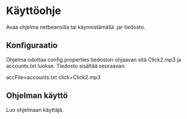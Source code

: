 # Käyttöohje
Avaa ohjelma netbeansilla tai käynnistämällä .jar tiedosto. 
## Konfiguraatio
Ohjelma odottaa config.properties tiedoston ohjaavan sitä Click2.mp3 ja accounts.txt luokse. Tiedosto sisältää seuraavan: 

accFile=accounts.txt
click=Click2.mp3
## Ohjelman käyttö
Luo ohjelmaan käyttäjä. 
